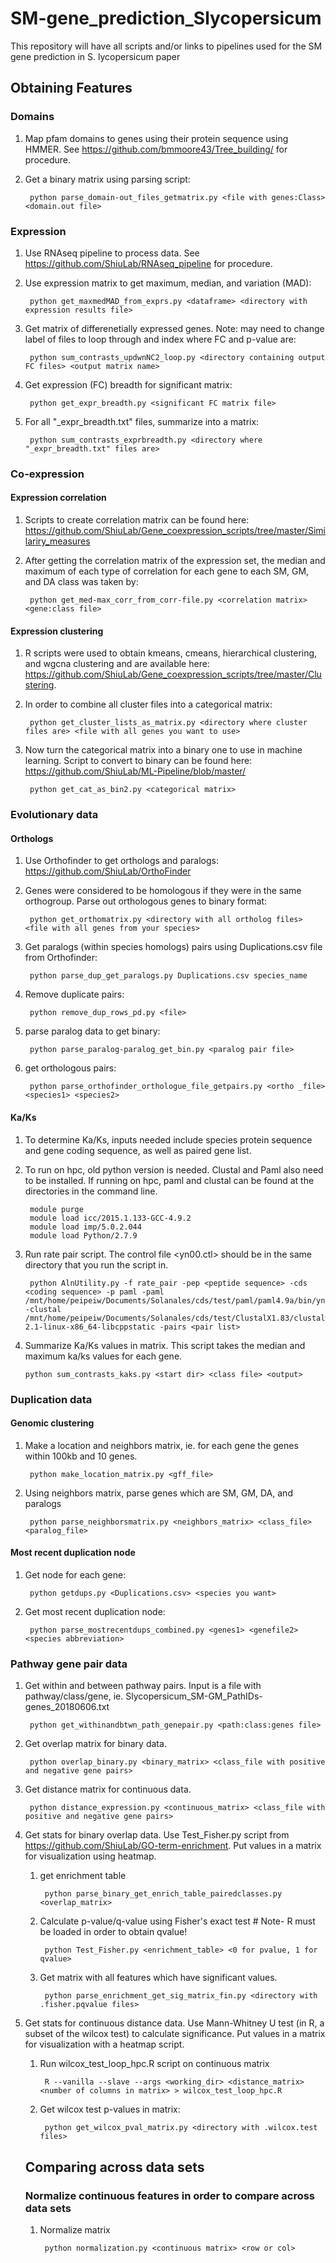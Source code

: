 # SM-gene_prediction_Slycopersicum
This repository will have all scripts and/or links to pipelines used for the SM gene prediction in S. lycopersicum paper

## Obtaining Features

### Domains

1. Map pfam domains to genes using their protein sequence using HMMER. 
    See https://github.com/bmmoore43/Tree_building/ for procedure.

2. Get a binary matrix using parsing script: 

        python parse_domain-out_files_getmatrix.py <file with genes:Class> <domain.out file>
        
### Expression

1. Use RNAseq pipeline to process data. See https://github.com/ShiuLab/RNAseq_pipeline for procedure.

2. Use expression matrix to get maximum, median, and variation (MAD):

        python get_maxmedMAD_from_exprs.py <dataframe> <directory with expression results file>
        
3. Get matrix of differenetially expressed genes. Note: may need to change label of files to loop through and index where FC and p-value are:

        python sum_contrasts_updwnNC2_loop.py <directory containing output FC files> <output matrix name>
        
4. Get expression (FC) breadth for significant matrix:

        python get_expr_breadth.py <significant FC matrix file>
        
5. For all "_expr_breadth.txt"  files, summarize into a matrix:

        python sum_contrasts_exprbreadth.py <directory where "_expr_breadth.txt" files are>

### Co-expression

#### Expression correlation

1. Scripts to create correlation matrix can be found here: https://github.com/ShiuLab/Gene_coexpression_scripts/tree/master/Similariry_measures

2. After getting the correlation matrix of the expression set, the median and maximum of each type of correlation for each gene to each SM, GM, and DA class was taken by:

        python get_med-max_corr_from_corr-file.py <correlation matrix> <gene:class file>
        
#### Expression clustering

1. R scripts were used to obtain kmeans, cmeans, hierarchical clustering, and wgcna clustering and are available here: https://github.com/ShiuLab/Gene_coexpression_scripts/tree/master/Clustering.

2. In order to combine all cluster files into a categorical matrix:

        python get_cluster_lists_as_matrix.py <directory where cluster files are> <file with all genes you want to use>
        
3. Now turn the categorical matrix into a binary one to use in machine learning. Script to convert to binary can be found here: https://github.com/ShiuLab/ML-Pipeline/blob/master/

        python get_cat_as_bin2.py <categorical matrix>


### Evolutionary data

#### Orthologs

1. Use Orthofinder to get orthologs and paralogs: https://github.com/ShiuLab/OrthoFinder

2. Genes were considered to be homologous if they were in the same orthogroup. Parse out orthologous genes to binary format:
    
        python get_orthomatrix.py <directory with all ortholog files> <file with all genes from your species>
    
3. Get paralogs (within species homologs) pairs using Duplications.csv file from Orthofinder:

        python parse_dup_get_paralogs.py Duplications.csv species_name
        
4. Remove duplicate pairs:

        python remove_dup_rows_pd.py <file>

5. parse paralog data to get binary:

        python parse_paralog-paralog_get_bin.py <paralog pair file>

6. get orthologous pairs:

        python parse_orthofinder_orthologue_file_getpairs.py <ortho _file> <species1> <species2>
        
#### Ka/Ks

1. To determine Ka/Ks, inputs needed include species protein sequence and gene coding sequence, as well as paired gene list.

2. To run on hpc, old python version is needed. Clustal and Paml also need to be installed. If running on hpc, paml and clustal can be found at the directories in the command line.

        module purge
        module load icc/2015.1.133-GCC-4.9.2
        module load imp/5.0.2.044
        module load Python/2.7.9
        
3. Run rate pair script. The control file <yn00.ctl> should be in the same directory that you run the script in.

        python AlnUtility.py -f rate_pair -pep <peptide sequence> -cds <coding sequence> -p paml -paml /mnt/home/peipeiw/Documents/Solanales/cds/test/paml/paml4.9a/bin/yn00 -clustal /mnt/home/peipeiw/Documents/Solanales/cds/test/ClustalX1.83/clustalw-2.1-linux-x86_64-libcppstatic -pairs <pair list>
        
 4. Summarize Ka/Ks values in matrix. This script takes the median and maximum ka/ks values for each gene.
 
        python sum_contrasts_kaks.py <start dir> <class file> <output>

### Duplication data

#### Genomic clustering

1. Make a location and neighbors matrix, ie. for each gene the genes within 100kb and 10 genes.

        python make_location_matrix.py <gff_file>
        
2. Using neighbors matrix, parse genes which are SM, GM, DA, and paralogs

        python parse_neighborsmatrix.py <neighbors_matrix> <class_file> <paralog_file>
        
#### Most recent duplication node

1. Get node for each gene:

        python getdups.py <Duplications.csv> <species you want>
        
2. Get most recent duplication node:

        python parse_mostrecentdups_combined.py <genes1> <genefile2> <species abbreviation>

### Pathway gene pair data

1. Get within and between pathway pairs. Input is a file with pathway/class/gene, ie. Slycopersicum_SM-GM_PathIDs-genes_20180606.txt

        python get_withinandbtwn_path_genepair.py <path:class:genes file>
        
2. Get overlap matrix for binary data.

        python overlap_binary.py <binary_matrix> <class_file with positive and negative gene pairs>
        
3. Get distance matrix for continuous data.

        python distance_expression.py <continuous_matrix> <class_file with positive and negative gene pairs>
        
4. Get stats for binary overlap data. Use Test_Fisher.py script from https://github.com/ShiuLab/GO-term-enrichment. Put values in a matrix for visualization using heatmap.

    1. get enrichment table
    
            python parse_binary_get_enrich_table_pairedclasses.py <overlap_matrix>
        
    2. Calculate p-value/q-value using Fisher's exact test # Note- R must be loaded in order to obtain qvalue!
    
            python Test_Fisher.py <enrichment_table> <0 for pvalue, 1 for qvalue>
        
    3. Get matrix with all features which have significant values.
        
            python parse_enrichment_get_sig_matrix_fin.py <directory with .fisher.pqvalue files>
            
5. Get stats for continuous distance data. Use Mann-Whitney U test (in R, a subset of the wilcox test) to calculate significance. Put values in a matrix for visualization with a heatmap script.

    1. Run wilcox_test_loop_hpc.R script on continuous matrix
    
            R --vanilla --slave --args <working_dir> <distance_matrix> <number of columns in matrix> > wilcox_test_loop_hpc.R
            
    2. Get wilcox test p-values in matrix:
    
            python get_wilcox_pval_matrix.py <directory with .wilcox.test files>
            
    ## Comparing across data sets
    
    ### Normalize continuous features in order to compare across data sets
    
    1. Normalize matrix
    
            python normalization.py <continuous matrix> <row or col>
        
        
        

